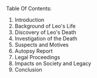 Table Of Contents:

1. Introduction
2. Background of Leo's Life
3. Discovery of Leo's Death
4. Investigation of the Death
5. Suspects and Motives
6. Autopsy Report
7. Legal Proceedings
8. Impacts on Society and Legacy
9. Conclusion